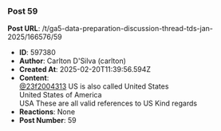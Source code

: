 ### Post 59
**Post URL**: /t/ga5-data-preparation-discussion-thread-tds-jan-2025/166576/59
- **ID**: 597380
- **Author**: Carlton D'Silva (carlton)
- **Created At**: 2025-02-20T11:39:56.594Z
- **Content**:  
  <a class="mention" href="/u/23f2004313">@23f2004313</a>
US is also called
United States<br>
United States of America<br>
USA
These are all valid references to US
Kind regards
- **Reactions**: None
- **Post Number**: 59

